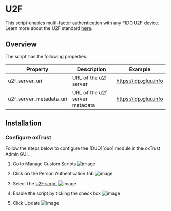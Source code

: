 # U2F
This script enables multi-factor authentication with any FIDO U2F device. Learn more about the U2F standard [here](https://fidoalliance.org/specifications/overview/). 
## Overview
The script has the following properties

|	Property	|	Description		|	Example	|
|-----------------------|-------------------------------|---------------|
|u2f_server_uri		|URL of the u2f server		|https://idp.gluu.info|
|u2f_server_metadata_uri|URL of the u2f server metadata|https://idp.gluu.info|

## Installation
### Configure oxTrust
Follow the steps below to configure the [DUO][duo] module in the oxTrust Admin GUI.

1. Go to Manage Custom Scripts
![image](https://raw.githubusercontent.com/GluuFederation/docs/master/sources/img/2.4/config-script_menu.png)

2. Click on the Person Authentication tab
![image](https://raw.githubusercontent.com/GluuFederation/docs/master/sources/img/2.4/config-script_person.png)

3. Select the [U2F script](https://raw.githubusercontent.com/GluuFederation/oxAuth/master/Server/integrations/u2f/U2fExternalAuthenticator.py)
![image](https://raw.githubusercontent.com/GluuFederation/docs/master/sources/img/2.4/config-script_u2f.png)

4. Enable the script by ticking the check box
![image](https://raw.githubusercontent.com/GluuFederation/docs/master/sources/img/2.4/config-script_enable.png)

5. Click Update 
![image](https://raw.githubusercontent.com/GluuFederation/docs/master/sources/img/2.4/config-script_update.png)

